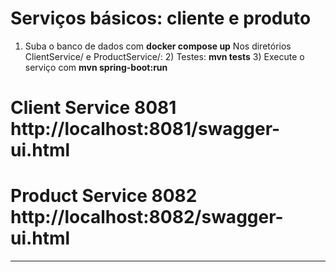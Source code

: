 # Serviços básicos: cliente e produto

1) Suba o banco de dados com **docker compose up**
Nos diretórios ClientService/ e ProductService/:
    2) Testes: **mvn tests**
    3) Execute o serviço com **mvn spring-boot:run**

# Client Service 8081 http://localhost:8081/swagger-ui.html
# Product Service 8082 http://localhost:8082/swagger-ui.html

---

